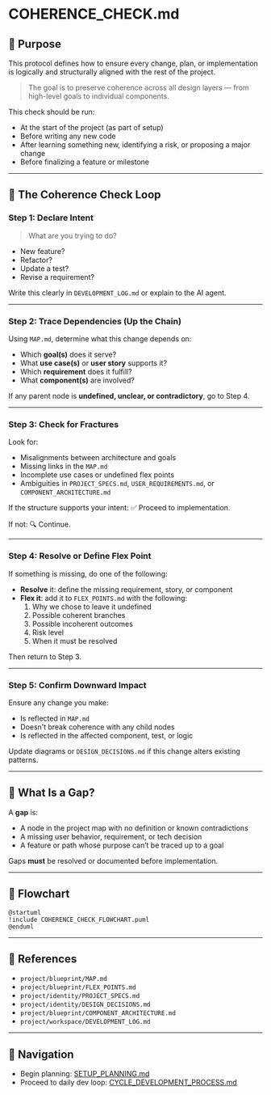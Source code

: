 
# COHERENCE_CHECK.md

## 🧭 Purpose
This protocol defines how to ensure every change, plan, or implementation is logically and structurally aligned with the rest of the project.

> The goal is to preserve coherence across all design layers — from high-level goals to individual components.

This check should be run:
- At the start of the project (as part of setup)
- Before writing any new code
- After learning something new, identifying a risk, or proposing a major change
- Before finalizing a feature or milestone

---

## 🔄 The Coherence Check Loop

### Step 1: Declare Intent
> What are you trying to do?
- New feature?
- Refactor?
- Update a test?
- Revise a requirement?

Write this clearly in `DEVELOPMENT_LOG.md` or explain to the AI agent.

---

### Step 2: Trace Dependencies (Up the Chain)
Using `MAP.md`, determine what this change depends on:
- Which **goal(s)** does it serve?
- What **use case(s)** or **user story** supports it?
- Which **requirement** does it fulfill?
- What **component(s)** are involved?

If any parent node is **undefined, unclear, or contradictory**, go to Step 4.

---

### Step 3: Check for Fractures
Look for:
- Misalignments between architecture and goals
- Missing links in the `MAP.md`
- Incomplete use cases or undefined flex points
- Ambiguities in `PROJECT_SPECS.md`, `USER_REQUIREMENTS.md`, or `COMPONENT_ARCHITECTURE.md`

If the structure supports your intent: ✅ Proceed to implementation.

If not: 🔍 Continue.

---

### Step 4: Resolve or Define Flex Point
If something is missing, do one of the following:
- **Resolve** it: define the missing requirement, story, or component
- **Flex it**: add it to `FLEX_POINTS.md` with the following:
  1. Why we chose to leave it undefined
  2. Possible coherent branches
  3. Possible incoherent outcomes
  4. Risk level
  5. When it must be resolved

Then return to Step 3.

---

### Step 5: Confirm Downward Impact
Ensure any change you make:
- Is reflected in `MAP.md`
- Doesn’t break coherence with any child nodes
- Is reflected in the affected component, test, or logic

Update diagrams or `DESIGN_DECISIONS.md` if this change alters existing patterns.

---

## 🧠 What Is a Gap?
A **gap** is:
- A node in the project map with no definition or known contradictions
- A missing user behavior, requirement, or tech decision
- A feature or path whose purpose can’t be traced up to a goal

Gaps **must** be resolved or documented before implementation.

---

## 🔁 Flowchart

```plantuml
@startuml
!include COHERENCE_CHECK_FLOWCHART.puml
@enduml
```

---

## 📄 References
- `project/blueprint/MAP.md`
- `project/blueprint/FLEX_POINTS.md`
- `project/identity/PROJECT_SPECS.md`
- `project/identity/DESIGN_DECISIONS.md`
- `project/blueprint/COMPONENT_ARCHITECTURE.md`
- `project/workspace/DEVELOPMENT_LOG.md`

---

## 🔄 Navigation
- Begin planning: [SETUP_PLANNING.md](./SETUP_PLANNING.md)
- Proceed to daily dev loop: [CYCLE_DEVELOPMENT_PROCESS.md](./CYCLE_DEVELOPMENT_PROCESS.md)
